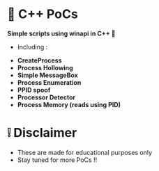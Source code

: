# 👾 C++ PoCs
**Simple scripts using winapi in C++ 🤌**

* Including :
- **CreateProcess**
- **Process Hollowing**
- **Simple MessageBox**
- **Process Enumeration**
- **PPID spoof**
- **Processor Detector**
- **Process Memory (reads using PID)**

# ❕ Disclaimer 
- These are made for educational purposes only
- Stay tuned for more PoCs ‼️
